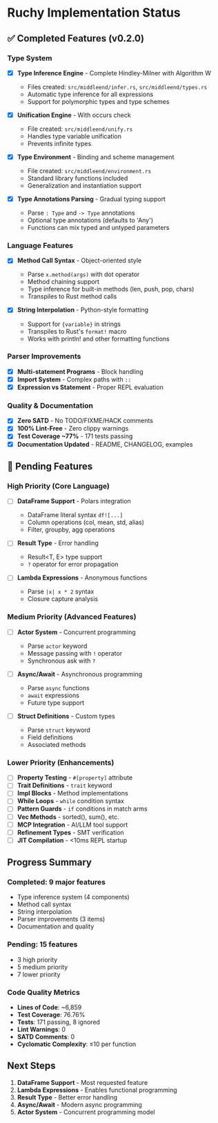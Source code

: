# Ruchy Implementation Status

## ✅ Completed Features (v0.2.0)

### Type System
- [x] **Type Inference Engine** - Complete Hindley-Milner with Algorithm W
  - Files created: `src/middleend/infer.rs`, `src/middleend/types.rs`
  - Automatic type inference for all expressions
  - Support for polymorphic types and type schemes
  
- [x] **Unification Engine** - With occurs check
  - File created: `src/middleend/unify.rs`
  - Handles type variable unification
  - Prevents infinite types
  
- [x] **Type Environment** - Binding and scheme management
  - File created: `src/middleend/environment.rs`
  - Standard library functions included
  - Generalization and instantiation support
  
- [x] **Type Annotations Parsing** - Gradual typing support
  - Parse `: Type` and `-> Type` annotations
  - Optional type annotations (defaults to 'Any')
  - Functions can mix typed and untyped parameters

### Language Features
- [x] **Method Call Syntax** - Object-oriented style
  - Parse `x.method(args)` with dot operator
  - Method chaining support
  - Type inference for built-in methods (len, push, pop, chars)
  - Transpiles to Rust method calls
  
- [x] **String Interpolation** - Python-style formatting
  - Support for `{variable}` in strings
  - Transpiles to Rust's `format!` macro
  - Works with println! and other formatting functions

### Parser Improvements
- [x] **Multi-statement Programs** - Block handling
- [x] **Import System** - Complex paths with `::`
- [x] **Expression vs Statement** - Proper REPL evaluation

### Quality & Documentation
- [x] **Zero SATD** - No TODO/FIXME/HACK comments
- [x] **100% Lint-Free** - Zero clippy warnings
- [x] **Test Coverage ~77%** - 171 tests passing
- [x] **Documentation Updated** - README, CHANGELOG, examples

## 🚧 Pending Features

### High Priority (Core Language)
- [ ] **DataFrame Support** - Polars integration
  - DataFrame literal syntax `df![...]`
  - Column operations (col, mean, std, alias)
  - Filter, groupby, agg operations
  
- [ ] **Result Type** - Error handling
  - Result<T, E> type support
  - `?` operator for error propagation
  
- [ ] **Lambda Expressions** - Anonymous functions
  - Parse `|x| x * 2` syntax
  - Closure capture analysis

### Medium Priority (Advanced Features)
- [ ] **Actor System** - Concurrent programming
  - Parse `actor` keyword
  - Message passing with `!` operator
  - Synchronous ask with `?`
  
- [ ] **Async/Await** - Asynchronous programming
  - Parse `async` functions
  - `await` expressions
  - Future type support
  
- [ ] **Struct Definitions** - Custom types
  - Parse `struct` keyword
  - Field definitions
  - Associated methods

### Lower Priority (Enhancements)
- [ ] **Property Testing** - `#[property]` attribute
- [ ] **Trait Definitions** - `trait` keyword
- [ ] **Impl Blocks** - Method implementations
- [ ] **While Loops** - `while` condition syntax
- [ ] **Pattern Guards** - `if` conditions in match arms
- [ ] **Vec Methods** - sorted(), sum(), etc.
- [ ] **MCP Integration** - AI/LLM tool support
- [ ] **Refinement Types** - SMT verification
- [ ] **JIT Compilation** - <10ms REPL startup

## Progress Summary

### Completed: 9 major features
- Type inference system (4 components)
- Method call syntax
- String interpolation
- Parser improvements (3 items)
- Documentation and quality

### Pending: 15 features
- 3 high priority
- 5 medium priority
- 7 lower priority

### Code Quality Metrics
- **Lines of Code**: ~6,859
- **Test Coverage**: 76.76%
- **Tests**: 171 passing, 8 ignored
- **Lint Warnings**: 0
- **SATD Comments**: 0
- **Cyclomatic Complexity**: ≤10 per function

## Next Steps

1. **DataFrame Support** - Most requested feature
2. **Lambda Expressions** - Enables functional programming
3. **Result Type** - Better error handling
4. **Async/Await** - Modern async programming
5. **Actor System** - Concurrent programming model
